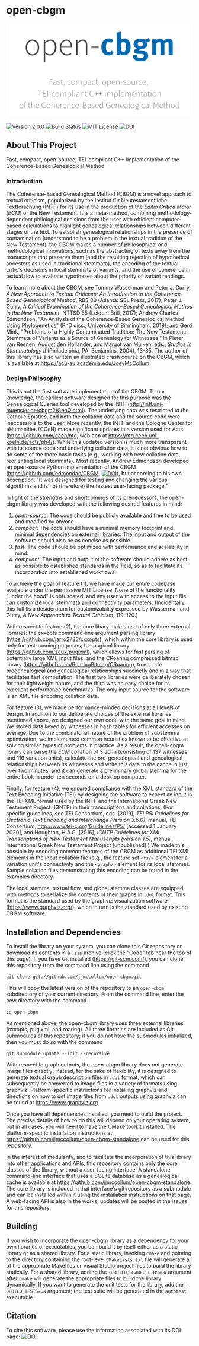 # open-cbgm

![open-cbgm logo](https://github.com/jjmccollum/open-cbgm/blob/master/img/open-cbgm-logo.png)

[![Version 2.0.0](https://img.shields.io/badge/version-2.0.0-blue)](https://github.com/jjmccollum/open-cbgm)
[![Build Status](https://github.com/jjmccollum/open-cbgm/actions/workflows/testing.yml/badge.svg)](https://github.com/jjmccollum/open-cbgm/actions/workflows/testing.yml)
[![MIT License](https://img.shields.io/badge/license-MIT-blue.svg?style=flat)](https://choosealicense.com/licenses/mit/)
[![DOI](https://zenodo.org/badge/DOI/10.5281/zenodo.4048498.svg)](https://doi.org/10.5281/zenodo.4048498)

## About This Project

Fast, compact, open-source, TEI-compliant C++ implementation of the Coherence-Based Genealogical Method

### Introduction

The Coherence-Based Genealogical Method (CBGM) is a novel approach to textual criticism, popularized by the Institut für Neutestamentliche Textforschung (INTF) for its use in the production of the _Editio Critica Maior_ (_ECM_) of the New Testament. It is a meta-method, combining methodology-dependent philological decisions from the user with efficient computer-based calculations to highlight genealogical relationships between different stages of the text. To establish genealogical relationships in the presence of contamination (understood to be a problem in the textual tradition of the New Testament), the CBGM makes a number of philosophical and methodological innovations, such as the abstracting of texts away from the manuscripts that preserve them (and the resulting rejection of hypothetical ancestors as used in traditional stemmata), the encoding of the textual critic's decisions in local stemmata of variants, and the use of coherence in textual flow to evaluate hypotheses about the priority of variant readings. 

To learn more about the CBGM, see Tommy Wasserman and Peter J. Gurry, _A New Approach to Textual Criticism: An Introduction to the Coherence-Based Genealogical Method_, RBS 80 (Atlanta: SBL Press, 2017); Peter J. Gurry, _A Critical Examination of the Coherence-Based Genealogical Method in the New Testament_, NTTSD 55 (Leiden: Brill, 2017); Andrew Charles Edmondson, "An Analysis of the Coherence-Based Genealogical Method Using Phylogenetics" (PhD diss., University of Birmingham, 2019); and Gerd Mink, "Problems of a Highly Contaminated Tradition: The New Testament: Stemmata of Variants as a Source of Genealogy for Witnesses," in Pieter van Reenen, August den Hollander, and Margot van Mulken, eds., _Studies in Stemmatology II_ (Philadelphia, PA: Benjamins, 2004), 13–85. The author of this library has also written an illustrated crash course on the CBGM, which is available at https://acu-au.academia.edu/JoeyMcCollum.

### Design Philosophy

This is not the first software implementation of the CBGM. To our knowledge, the earliest software designed for this purpose was the Genealogical Queries tool developed by the INTF (http://intf.uni-muenster.de/cbgm2/GenQ.html). The underlying data was restricted to the Catholic Epistles, and both the collation data and the source code were inaccessible to the user. More recently, the INTF and the Cologne Center for eHumanities (CCeH) made significant updates in a version used for Acts (https://github.com/cceh/ntg, web app at https://ntg.cceh.uni-koeln.de/acts/ph4/). While this updated version is much more transparent with its source code and underlying collation data, it is not obvious how to do some of the more basic tasks (e.g., working with new collation data, reorienting local stemmata). Most recently, Andrew Edmondson developed an open-source Python implementation of the CBGM (https://github.com/edmondac/CBGM, [![DOI](https://zenodo.org/badge/DOI/10.5281/zenodo.1296288.svg)](https://doi.org/10.5281/zenodo.1296288)), but according to his own description, "It was designed for testing and changing the various algorithms and is not (therefore) the fastest user-facing package."

In light of the strengths and shortcomings of its predecessors, the open-cbgm library was developed with the following desired features in mind:
1. _open-source_: The code should be publicly available and free to be used and modified by anyone.
2. _compact_: The code should have a minimal memory footprint and minimal dependencies on external libraries. The input and output of the software should also be as concise as possible.
3. _fast_: The code should be optimized with performance and scalability in mind.
4. _compliant_: The input and output of the software should adhere as best as possible to established standards in the field, so as to facilitate its incorporation into established workflows.

To achieve the goal of feature (1), we have made our entire codebase available under the permissive MIT License. None of the functionality "under the hood" is obfuscated, and any user with access to the input file can customize local stemmata and connectivity parameters. (Incidentally, this fulfills a desideratum for customizability expressed by Wasserman and Gurry, _A New Approach to Textual Criticism_, 119–120.)

With respect to feature (2), the core libary makes use of only three external libraries: the cxxopts command-line argument parsing library (https://github.com/jarro2783/cxxopts), which within the core library is used only for test-running purposes; the pugixml library (https://github.com/zeux/pugixml), which allows for fast parsing of potentially large XML input files; and the CRoaring compressed bitmap library (https://github.com/RoaringBitmap/CRoaring), to encode pregenealogical and genealogical relationships succinctly and in a way that facilitates fast computation. The first two libraries were deliberately chosen for their lightweight nature, and the third was an easy choice for its excellent performance benchmarks. The only input source for the software is an XML file encoding collation data.

For feature (3), we made performance-minded decisions at all levels of design. In addition to our deliberate choices of the external libraries mentioned above, we designed our own code with the same goal in mind. We stored data keyed by witnesses in hash tables for efficient accesses on average. Due to the combinatorial nature of the problem of substemma optimization, we implemented common heuristics known to be effective at solving similar types of problems in practice. As a result, the open-cbgm library can parse the _ECM_ collation of 3 John (consisting of 137 witnesses and 116 variation units), calculate the pre-genealogical and genealogical relationships between its witnesses,and write this data to the cache in just over two minutes, and it can generate a preliminary global stemma for the entire book in under ten seconds on a desktop computer.

Finally, for feature (4), we ensured compliance with the XML standard of the Text Encoding Initiative (TEI) by designing the software to expect an input in the TEI XML format used by the INTF and the International Greek New Testament Project (IGNTP) in their transcriptions and collations. (For specific guidelines, see TEI Consortium, eds. \[2019\], _TEI P5: Guidelines for Electronic Text Encoding and Interchange (version 3.6.0)_, manual, TEI Consortium, http://www.tei-c.org/Guidelines/P5/ \[accessed 1 January 2020\], and Houghton, H.A.G. \[2016\], _IGNTP Guidelines for XML Transcriptions of New Testament Manuscripts (version 1.5)_, manual, International Greek New Testament Project \[unpublished\].) We made this possible by encoding common features of the CBGM as additional TEI XML elements in the input collation file (e.g., the feature set `<fs/>` element for a variation unit's connectivity and the `<graph/>` element for its local stemma). Sample collation files demonstrating this encoding can be found in the examples directory.

The local stemma, textual flow, and global stemma classes are equipped with methods to serialize the contents of their graphs in `.dot` format. This format is the standard used by the graphviz visualization software (https://www.graphviz.org/), which in turn is the standard used by existing CBGM software.

## Installation and Dependencies

To install the library on your system, you can clone this Git repository or download its contents in a `.zip` archive (click the "Code" tab near the top of this page). If you have Git installed (https://git-scm.com/), you can clone this repository from the command line using the command

    git clone git://github.com/jjmccollum/open-cbgm.git

This will copy the latest version of the repository to an `open-cbgm` subdirectory of your current directory. From the command line, enter the new directory with the command

    cd open-cbgm

As mentioned above, the open-cbgm library uses three external libraries (cxxopts, pugixml, and roaring). All three libraries are included as Git submodules of this repository; if you do not have the submodules initialized, then you must do so with the command

    git submodule update --init --recursive

With respect to graph outputs, the open-cbgm library does not generate image files directly; instead, for the sake of flexibility, it is designed to generate textual graph description files in `.dot` format, which can subsequently be converted to image files in a variety of formats using graphviz. Platform-specific instructions for installing graphviz and directions on how to get image files from `.dot` outputs using graphviz can be found at https://www.graphviz.org.

Once you have all dependencies installed, you need to build the project. The precise details of how to do this will depend on your operating system, but in all cases, you will need to have the CMake toolkit installed. The platform-specific installation instructions at https://github.com/jjmccollum/open-cbgm-standalone can be used for this repository.

In the interest of modularity, and to facilitate the incorporation of this library into other applications and APIs, this repository contains only the core classes of the library, without a user-facing interface. A standalone command-line interface that uses a SQLite database as a genealogical cache is available at https://github.com/jjmccollum/open-cbgm-standalone. The core library is included in that interface's git repository as a submodule and can be installed within it using the installation instructions on that page. A web-facing API is also in the works; updates will be posted in the issues for this repository.

## Building

If you wish to incorporate the open-cbgm library as a dependency for your own libraries or executables, you can build it by itself either as a static library or as a shared library. For a static library, invoking `cmake` and pointing to the directory containing the root-level `CMakeLists.txt` file will generate all of the appropriate Makefiles or Visual Studio project files to build the library statically. For a shared library, adding the `-DBUILD_SHARED_LIBS=ON` argument after `cmake` will generate the appropriate files to build the library dynamically. If you want to generate the unit tests for the library, add the `-DBUILD_TESTS=ON` argument; the test suite will be generated in the `autotest` executable.

## Citation

To cite this software, please use the information associated with its DOI page: [![DOI](https://zenodo.org/badge/DOI/10.5281/zenodo.4048498.svg)](https://doi.org/10.5281/zenodo.4048498).

